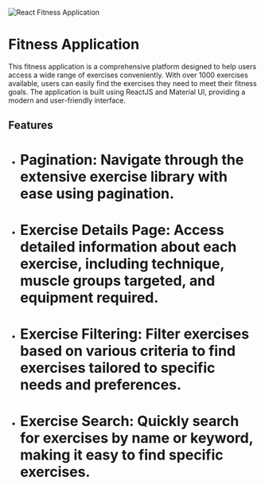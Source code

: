 

![React Fitness Application](https://i.ibb.co/Yt9spGc/image.png)

# Fitness Application

This fitness application is a comprehensive platform designed to help users access a wide range of exercises conveniently. With over 1000 exercises available, users can easily find the exercises they need to meet their fitness goals. The application is built using ReactJS and Material UI, providing a modern and user-friendly interface.

## Features

- # Pagination: Navigate through the extensive exercise library with ease using pagination.
- # Exercise Details Page: Access detailed information about each exercise, including technique, muscle groups targeted, and equipment required.
- # Exercise Filtering: Filter exercises based on various criteria to find exercises tailored to specific needs and preferences.
- # Exercise Search: Quickly search for exercises by name or keyword, making it easy to find specific exercises.
